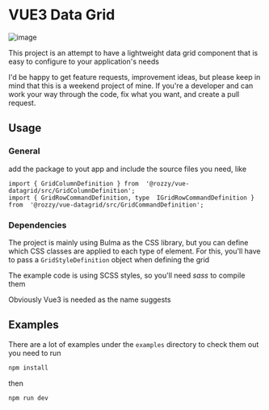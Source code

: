 
# VUE3 Data Grid

![image](https://user-images.githubusercontent.com/617600/233993154-0aee5392-77b4-437a-8405-371536653df6.png)

This project is an attempt to have a lightweight data grid component that is easy to configure to your application's needs

I'd be happy to get feature requests, improvement ideas, but please keep in mind that this is a weekend project of mine. If you're a developer and can work your way through the code, fix what you want, and create a pull request.

## Usage 
### General
add the package to yout app and include the source files you need, like

    import { GridColumnDefinition } from  '@rozzy/vue-datagrid/src/GridColumnDefinition';
	import { GridRowCommandDefinition, type  IGridRowCommandDefinition } from  '@rozzy/vue-datagrid/src/GridCommandDefinition';

### Dependencies
The project is mainly using Bulma as the CSS library, but you can define which CSS classes are applied to each type of element. For this, you'll have to pass a `GridStyleDefinition` object when defining the grid

The example code is using SCSS styles, so you'll need _sass_ to compile them

Obviously Vue3 is needed as the name suggests

## Examples
There are a lot of examples under the `examples` directory to check them out you need to run

```sh
npm install
```
then 

```sh
npm run dev
```

